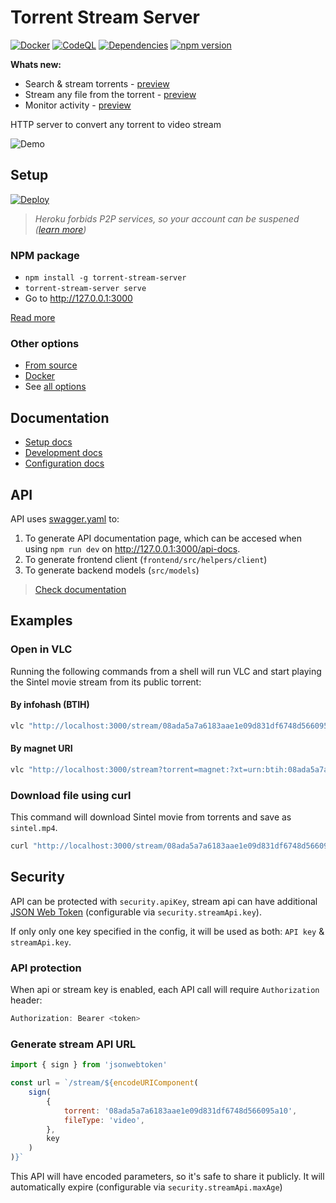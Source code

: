 # Torrent Stream Server

[![Docker](https://github.com/KiraLT/torrent-stream-server/workflows/Docker/badge.svg?branch=master)](https://github.com/users/KiraLT/packages/container/package/torrent-stream-server)
[![CodeQL](https://github.com/KiraLT/torrent-stream-server/workflows/CodeQL/badge.svg?branch=master)](https://github.com/KiraLT/torrent-stream-server/actions?query=workflow%3ACodeQL)
[![Dependencies](https://david-dm.org/KiraLT/torrent-stream-server.svg)](https://david-dm.org/KiraLT/torrent-stream-server)
[![npm version](https://badge.fury.io/js/torrent-stream-server.svg)](https://www.npmjs.com/package/torrent-stream-server)

**Whats new:**

* Search & stream torrents - [preview](https://i.imgur.com/kSXYGrm.png)
* Stream any file from the torrent - [preview](https://i.imgur.com/qRmicai.png)
* Monitor activity - [preview](https://i.imgur.com/aPTcl9P.png)

HTTP server to convert any torrent to video stream

![Demo](https://i.imgur.com/mIzSYWV.png)

## Setup

[![Deploy](https://www.herokucdn.com/deploy/button.svg)](https://heroku.com/deploy?template=https://github.com/KiraLT/torrent-stream-server)

> _Heroku forbids P2P services, so your account can be suspened ([learn more](https://github.com/KiraLT/torrent-stream-server/issues/32))_

### NPM package

* `npm install -g torrent-stream-server`
* `torrent-stream-server serve`
* Go to http://127.0.0.1:3000

[Read more](https://kiralt.github.io/torrent-stream-server/docs/setup#npm-package)
  
### Other options

* [From source](https://kiralt.github.io/torrent-stream-server/docs/setup#from-source)
* [Docker](https://kiralt.github.io/torrent-stream-server/docs/setup#docker)
* See [all options](https://kiralt.github.io/torrent-stream-server/docs/setup)

## Documentation

* [Setup docs](https://kiralt.github.io/torrent-stream-server/docs/setup)
* [Development docs](https://kiralt.github.io/torrent-stream-server/docs/development)
* [Configuration docs](https://kiralt.github.io/torrent-stream-server/docs/configuration)

## API

API uses [swagger.yaml](https://kiralt.github.io/torrent-stream-server/docs/swagger.html) to:

1. To generate API documentation page, which can be accesed when using `npm run dev` on http://127.0.0.1:3000/api-docs.
2. To generate frontend client (`frontend/src/helpers/client`)
3. To generate backend models (`src/models`)

> [Check documentation](https://kiralt.github.io/torrent-stream-server/docs/swagger.html)

## Examples

### Open in VLC

Running the following commands from a shell will run VLC and start playing the Sintel movie stream from its public torrent:

#### By infohash (BTIH)

``` bash
vlc "http://localhost:3000/stream/08ada5a7a6183aae1e09d831df6748d566095a10"
```
#### By magnet URI
``` bash
vlc "http://localhost:3000/stream?torrent=magnet:?xt=urn:btih:08ada5a7a6183aae1e09d831df6748d566095a10&file=Sintel.mp4"
```

### Download file using curl

This command will download Sintel movie from torrents and save as `sintel.mp4`.

``` bash
curl "http://localhost:3000/stream/08ada5a7a6183aae1e09d831df6748d566095a10" > sintel.mp4
```

## Security

API can be protected with `security.apiKey`, stream api can have additional [JSON Web Token](https://jwt.io/) (configurable via `security.streamApi.key`).

If only only one key specified in the config, it will be used as both: `API key` & `streamApi.key`.

### API protection

When api or stream key is enabled, each API call will require `Authorization` header:

```js
Authorization: Bearer <token>
```

### Generate stream API URL

```js
import { sign } from 'jsonwebtoken'

const url = `/stream/${encodeURIComponent(
    sign(
        {
            torrent: '08ada5a7a6183aae1e09d831df6748d566095a10',
            fileType: 'video',
        },
        key
    )
)}`
```

This API will have encoded parameters, so it's safe to share it publicly. It will automatically expire (configurable via `security.streamApi.maxAge`)

